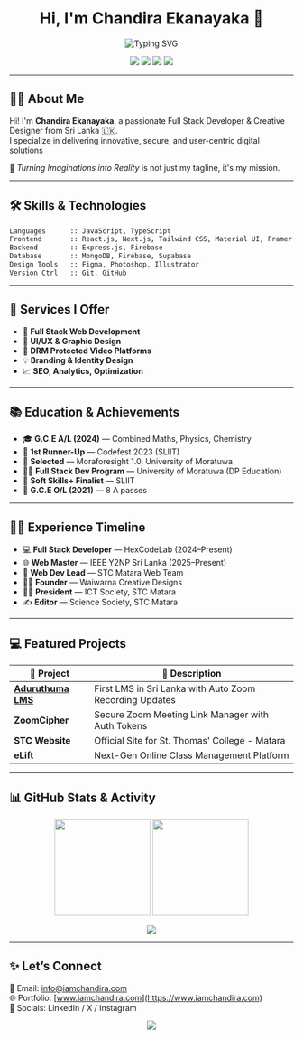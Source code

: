 
<h1 align="center">Hi, I'm Chandira Ekanayaka 👋</h1>

<p align="center">
  <img src="https://readme-typing-svg.herokuapp.com?font=Fira+Code&weight=500&size=24&pause=1000&color=00BFFF&center=true&vCenter=true&width=600&lines=Full+Stack+Web+Developer;Creative+Designer;Tech+Enthusiast;Always+Learning+%F0%9F%93%9A" alt="Typing SVG" />
</p>

<p align="center">
  <a href="https://www.iamchandira.com" target="_blank"><img src="https://img.shields.io/badge/Portfolio-Visit-00BFFF?style=for-the-badge&logo=google-chrome&logoColor=white" /></a>
  <a href="https://linkedin.com/in/chandira-ekanayaka" target="_blank"><img src="https://img.shields.io/badge/LinkedIn-Connect-blue?style=for-the-badge&logo=linkedin" /></a>
  <a href="https://x.com/ChandiraEk" target="_blank"><img src="https://img.shields.io/badge/X-Follow-black?style=for-the-badge&logo=x" /></a>
  <a href="https://instagram.com/iamchandira" target="_blank"><img src="https://img.shields.io/badge/Instagram-Follow-E4405F?style=for-the-badge&logo=instagram&logoColor=white" /></a>
</p>

---

## 👨‍💻 About Me

Hi! I'm **Chandira Ekanayaka**, a passionate Full Stack Developer & Creative Designer from Sri Lanka 🇱🇰.  
I specialize in delivering innovative, secure, and user-centric digital solutions

🎯 *Turning Imaginations into Reality* is not just my tagline, it's my mission.

---

## 🛠️ Skills & Technologies

```txt
Languages      :: JavaScript, TypeScript
Frontend       :: React.js, Next.js, Tailwind CSS, Material UI, Framer Motion
Backend        :: Express.js, Firebase
Database       :: MongoDB, Firebase, Supabase
Design Tools   :: Figma, Photoshop, Illustrator
Version Ctrl   :: Git, GitHub
```

---

## 🚀 Services I Offer

- 🔧 **Full Stack Web Development**  
- 🎨 **UI/UX & Graphic Design**  
- 🔐 **DRM Protected Video Platforms**  
- 💡 **Branding & Identity Design**  
- 📈 **SEO, Analytics, Optimization**  

---

## 📚 Education & Achievements

- 🎓 **G.C.E A/L (2024)** — Combined Maths, Physics, Chemistry  
- 🥈 **1st Runner-Up** — Codefest 2023 (SLIIT)  
- 🧠 **Selected** — Moraforesight 1.0, University of Moratuwa  
- 🧑‍💻 **Full Stack Dev Program** — University of Moratuwa (DP Education)  
- 💬 **Soft Skills+ Finalist** — SLIIT  
- 🧮 **G.C.E O/L (2021)** — 8 A passes  

---

## 🧑‍💼 Experience Timeline

- 💻 **Full Stack Developer** — HexCodeLab (2024–Present)  
- 🌐 **Web Master** — IEEE Y2NP Sri Lanka (2025–Present)  
- 🌱 **Web Dev Lead** — STC Matara Web Team  
- 🧑‍🎨 **Founder** — Waiwarna Creative Designs  
- 🧑‍🏫 **President** — ICT Society, STC Matara  
- ✍️ **Editor** — Science Society, STC Matara  

---

## 💻 Featured Projects

| 🚀 Project            | 🌟 Description |
|----------------------|----------------|
| [**Aduruthuma LMS**](https://github.com/ChandiraEk) | First LMS in Sri Lanka with Auto Zoom Recording Updates |
| **ZoomCipher**        | Secure Zoom Meeting Link Manager with Auth Tokens |
| **STC Website**       | Official Site for St. Thomas' College - Matara |
| **eLift**             | Next-Gen Online Class Management Platform |

---

## 📊 GitHub Stats & Activity

<p align="center">
  <img src="https://github-readme-stats.vercel.app/api?username=ChandiraEk&show_icons=true&theme=tokyonight&hide=contribs&count_private=true" height="170" />
  <img src="https://github-readme-stats.vercel.app/api/top-langs/?username=ChandiraEk&layout=compact&theme=tokyonight" height="170" />
</p>

<p align="center">
  <img src="https://github-readme-activity-graph.cyclic.app/graph?username=ChandiraEk&bg_color=0d1117&color=00bfff&line=00bfff&point=ffffff&area=true&hide_border=true" />
</p>

---

## ✨ Let’s Connect

📩 Email: info@iamchandira.com  
🌐 Portfolio: [www.iamchandira.com](https://www.iamchandira.com)  
📱 Socials: LinkedIn / X / Instagram

<p align="center">
  <img src="https://capsule-render.vercel.app/api?type=waving&color=00bfff&height=200&section=footer&text=Let's%20Build%20Something%20Amazing!&fontSize=24&fontColor=ffffff" />
</p>

